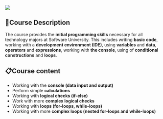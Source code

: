 <img src="https://capsule-render.vercel.app/api?type=waving&color=0:552586,100:a82da8&height=300&section=header&text=Basics&fontSize=90&fontAlignY=40"/>

### <h2> 📑Course Description </h2>

The course provides the **initial programming skills** necessary for all technology majors at Software University. This includes writing **basic code**, working with a **development environment (IDE)**, using **variables** and **data**, **operators** and **expressions**, working with **the console**, using of **conditional constructions** and **loops**.

### <h2> 📋Course content </h2>
- Working with the **console (data input and output)**
- Perform simple **calculations**
- Working with **logical checks (if-else)**
- Work with more **complex logical checks**
- Working with **loops (for-loops, while-loops)**
- Working with more **complex loops (nested for-loops and while-loops)**
